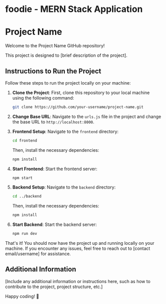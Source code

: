 # foodie - MERN Stack Application

# Project Name

Welcome to the Project Name GitHub repository!

This project is designed to [brief description of the project].

## Instructions to Run the Project

Follow these steps to run the project locally on your machine:

1. **Clone the Project**: First, clone this repository to your local machine using the following command:
   
   ```bash
   git clone https://github.com/your-username/project-name.git
   ```

2. **Change Base URL**: Navigate to the `urls.js` file in the project and change the base URL to `http://localhost:8000`.

3. **Frontend Setup**: Navigate to the `frontend` directory:
   
   ```bash
   cd frontend
   ```
   
   Then, install the necessary dependencies:
   
   ```bash
   npm install
   ```

4. **Start Frontend**: Start the frontend server:
   
   ```bash
   npm start
   ```

5. **Backend Setup**: Navigate to the `backend` directory:
   
   ```bash
   cd ../backend
   ```
   
   Then, install the necessary dependencies:
   
   ```bash
   npm install
   ```

6. **Start Backend**: Start the backend server:
   
   ```bash
   npm run dev
   ```

That's it! You should now have the project up and running locally on your machine. If you encounter any issues, feel free to reach out to [contact email/username] for assistance.

## Additional Information

[Include any additional information or instructions here, such as how to contribute to the project, project structure, etc.]

Happy coding! 🚀
